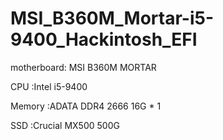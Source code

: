 # MSI_B360M_Mortar-i5-9400_Hackintosh_EFI

motherboard: MSI B360M MORTAR 

CPU :Intel i5-9400

Memory :ADATA DDR4 2666 16G * 1

SSD :Crucial MX500 500G

